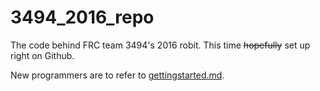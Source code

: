 # 3494_2016_repo
The code behind FRC team 3494's 2016 robit. This time ~~hopefully~~ set up right on Github.

New programmers are to refer to [gettingstarted.md](gettingstarted.md).

